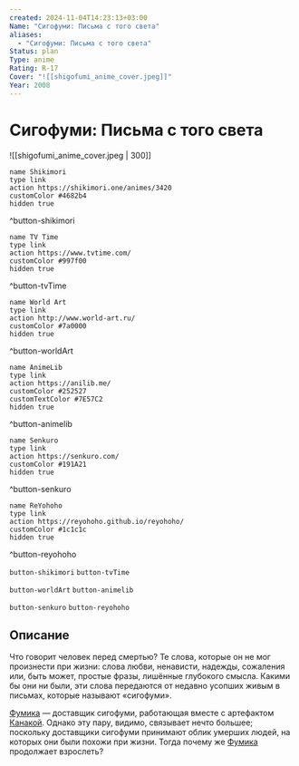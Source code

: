 ```yaml
---
created: 2024-11-04T14:23:13+03:00
Name: "Сигофуми: Письма с того света"
aliases:
  - "Сигофуми: Письма с того света"
Status: plan
Type: anime
Rating: R-17
Cover: "![[shigofumi_anime_cover.jpeg]]"
Year: 2008
---
```


# Сигофуми: Письма с того света

![[shigofumi_anime_cover.jpeg | 300]]

```button
name Shikimori
type link
action https://shikimori.one/animes/3420
customColor #4682b4
hidden true
```
^button-shikimori

```button
name TV Time
type link
action https://www.tvtime.com/
customColor #997f00
hidden true
```
^button-tvTime

```button
name World Art
type link
action http://www.world-art.ru/
customColor #7a0000
hidden true
```
^button-worldArt

```button
name AnimeLib
type link
action https://anilib.me/
customColor #252527
customTextColor #7E57C2
hidden true
```
^button-animelib

```button
name Senkuro
type link
action https://senkuro.com/
customColor #191A21
hidden true
```
^button-senkuro

```button
name ReYohoho
type link
action https://reyohoho.github.io/reyohoho/
customColor #1c1c1c
hidden true
```
^button-reyohoho

`button-shikimori` `button-tvTime`

`button-worldArt` `button-animelib`

`button-senkuro` `button-reyohoho`

## Описание

Что говорит человек перед смертью? Те слова, которые он не мог произнести при жизни: слова любви, ненависти, надежды, сожаления или, быть может, простые фразы, лишённые глубокого смысла. Какими бы они ни были, эти слова передаются от недавно усопших живым в письмах, которые называют «сигофуми».

[Фумика](https://shikimori.one/characters/8038-fumika) — доставщик сигофуми, работающая вместе с артефактом [Канакой](https://shikimori.one/characters/8363-kanaka). Однако эту пару, видимо, связывает нечто большее; поскольку доставщики сигофуми принимают облик умерших людей, на которых они были похожи при жизни. Тогда почему же [Фумика](https://shikimori.one/characters/8038-fumika) продолжает взрослеть?
